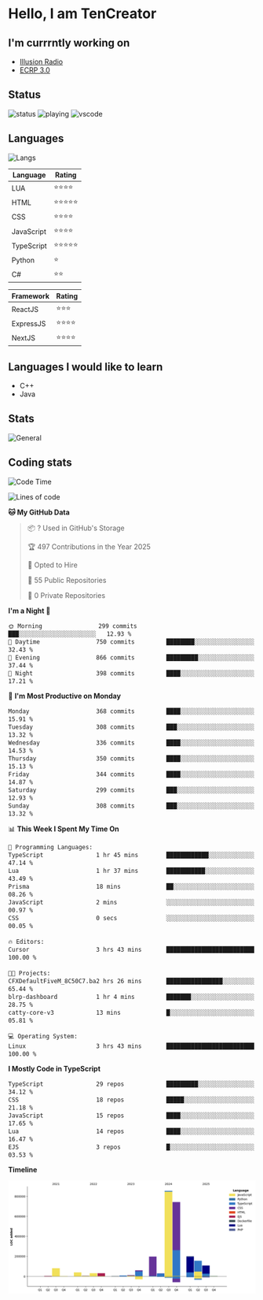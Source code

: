 # Hello, I am TenCreator

## I'm currrntly working on
- [Illusion Radio](https://illusionradio.co.uk/)
- [ECRP 3.0](http://github.com/Emerald-Coast-Roleplay/)

## Status
![status](https://api.statusbadges.me/badge/status/518334475038359555?simple=true&style=for-the-badge)
![playing](https://api.statusbadges.me/badge/playing/518334475038359555?style=for-the-badge)
![vscode](https://api.statusbadges.me/badge/vscode/518334475038359555?style=for-the-badge)

## Languages
![Langs](https://github-readme-stats.vercel.app/api/top-langs/?username=tencreator&layout=compact&theme=radical)


|Language|Rating|
|--------|------|
|LUA|⭐️⭐️⭐️⭐️|
|HTML|⭐️⭐️⭐️⭐️⭐️|
|CSS|⭐️⭐️⭐️⭐️|
|JavaScript|⭐️⭐️⭐️⭐️|
|TypeScript|⭐️⭐️⭐️⭐️⭐️|
|Python|⭐️|
|C#|⭐️⭐️ |

|Framework|Rating|
|--------|------|
|ReactJS|⭐️⭐️⭐|
|ExpressJS|⭐️⭐️⭐️⭐️|
|NextJS|⭐️⭐️⭐⭐️|

## Languages I would like to learn
- C++
- Java

## Stats
![General](https://github-readme-stats.vercel.app/api?username=tencreator&show_icons=true&theme=radical)

## Coding stats

<!--START_SECTION:waka-->
![Code Time](http://img.shields.io/badge/Code%20Time-469%20hrs%2039%20mins-blue)

![Lines of code](https://img.shields.io/badge/From%20Hello%20World%20I%27ve%20Written-2.0%20million%20lines%20of%20code-blue)

**🐱 My GitHub Data** 

> 📦 ? Used in GitHub's Storage 
 > 
> 🏆 497 Contributions in the Year 2025
 > 
> 💼 Opted to Hire
 > 
> 📜 55 Public Repositories 
 > 
> 🔑 0 Private Repositories 
 > 
**I'm a Night 🦉** 

```text
🌞 Morning                299 commits         ███░░░░░░░░░░░░░░░░░░░░░░   12.93 % 
🌆 Daytime                750 commits         ████████░░░░░░░░░░░░░░░░░   32.43 % 
🌃 Evening                866 commits         █████████░░░░░░░░░░░░░░░░   37.44 % 
🌙 Night                  398 commits         ████░░░░░░░░░░░░░░░░░░░░░   17.21 % 
```
📅 **I'm Most Productive on Monday** 

```text
Monday                   368 commits         ████░░░░░░░░░░░░░░░░░░░░░   15.91 % 
Tuesday                  308 commits         ███░░░░░░░░░░░░░░░░░░░░░░   13.32 % 
Wednesday                336 commits         ████░░░░░░░░░░░░░░░░░░░░░   14.53 % 
Thursday                 350 commits         ████░░░░░░░░░░░░░░░░░░░░░   15.13 % 
Friday                   344 commits         ████░░░░░░░░░░░░░░░░░░░░░   14.87 % 
Saturday                 299 commits         ███░░░░░░░░░░░░░░░░░░░░░░   12.93 % 
Sunday                   308 commits         ███░░░░░░░░░░░░░░░░░░░░░░   13.32 % 
```


📊 **This Week I Spent My Time On** 

```text
💬 Programming Languages: 
TypeScript               1 hr 45 mins        ████████████░░░░░░░░░░░░░   47.14 % 
Lua                      1 hr 37 mins        ███████████░░░░░░░░░░░░░░   43.49 % 
Prisma                   18 mins             ██░░░░░░░░░░░░░░░░░░░░░░░   08.26 % 
JavaScript               2 mins              ░░░░░░░░░░░░░░░░░░░░░░░░░   00.97 % 
CSS                      0 secs              ░░░░░░░░░░░░░░░░░░░░░░░░░   00.05 % 

🔥 Editors: 
Cursor                   3 hrs 43 mins       █████████████████████████   100.00 % 

🐱‍💻 Projects: 
CFXDefaultFiveM_8C50C7.ba2 hrs 26 mins       ████████████████░░░░░░░░░   65.44 % 
blrp-dashboard           1 hr 4 mins         ███████░░░░░░░░░░░░░░░░░░   28.75 % 
catty-core-v3            13 mins             █░░░░░░░░░░░░░░░░░░░░░░░░   05.81 % 

💻 Operating System: 
Linux                    3 hrs 43 mins       █████████████████████████   100.00 % 
```

**I Mostly Code in TypeScript** 

```text
TypeScript               29 repos            █████████░░░░░░░░░░░░░░░░   34.12 % 
CSS                      18 repos            █████░░░░░░░░░░░░░░░░░░░░   21.18 % 
JavaScript               15 repos            ████░░░░░░░░░░░░░░░░░░░░░   17.65 % 
Lua                      14 repos            ████░░░░░░░░░░░░░░░░░░░░░   16.47 % 
EJS                      3 repos             █░░░░░░░░░░░░░░░░░░░░░░░░   03.53 % 
```



**Timeline**

![Lines of Code chart](https://raw.githubusercontent.com/tencreator/tencreator/main/assets/bar_graph.png)


<!--END_SECTION:waka-->

